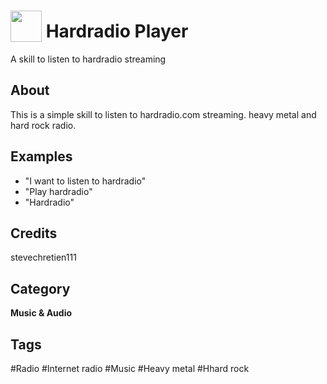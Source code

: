 # <img src="https://raw.githack.com/FortAwesome/Font-Awesome/master/svgs/solid/robot.svg" card_color="#22A7F0" width="50" height="50" style="vertical-align:bottom"/> Hardradio Player
A skill to listen to hardradio streaming

## About
This is a simple skill to listen to hardradio.com streaming. heavy metal and hard rock radio.

## Examples
* "I want to listen to hardradio"
* "Play hardradio"
* "Hardradio"

## Credits
stevechretien111

## Category
**Music & Audio**

## Tags
#Radio
#Internet radio
#Music
#Heavy metal
#Hhard rock

